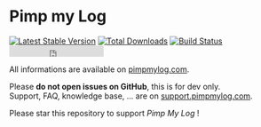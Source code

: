 Pimp my Log 
===========

[![Latest Stable Version](https://poser.pugx.org/potsky/pimp-my-log/v/stable.svg)](https://packagist.org/packages/potsky/pimp-my-log) [![Total Downloads](https://poser.pugx.org/potsky/pimp-my-log/downloads.svg)](https://packagist.org/packages/potsky/pimp-my-log) [![Build Status](https://travis-ci.org/potsky/PimpMyLog.svg)](https://travis-ci.org/potsky/PimpMyLog) <iframe src="http://pimpmylog.com/github-btn.html?user=potsky&repo=PimpMyLog&type=watch&count=true" class="ghstar" allowtransparency="true" frameborder="0" scrolling="0" width="170" height="20"></iframe>

All informations are available on [pimpmylog.com](http://pimpmylog.com).

Please **do not open issues on GitHub**, this is for dev only.  
Support, FAQ, knowledge base, ... are on [support.pimpmylog.com](http://support.pimpmylog.com).

Please star this repository to support *Pimp My Log* !

